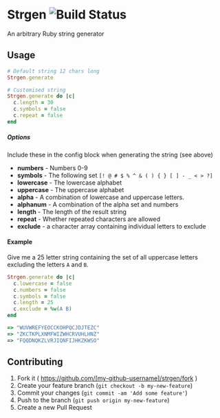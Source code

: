 # Strgen ![Build Status](https://api.travis-ci.org/ConnorAtherton/strgen.svg)

An arbitrary Ruby string generator

## Usage

```ruby
# Default string 12 chars long
Strgen.generate

# Customised string
Strgen.generate do |c|
  c.length = 30
  c.symbols = false
  c.repeat = false
end
```

##### Options

Include these in the config block when generating the string (see above)

- **numbers** - Numbers 0-9
- **symbols** - The following set `[! @ # $ % ^ & ( ) { } [ ] - _ < > ?]`
- **lowercase** - The lowercase alphabet
- **uppercase** - The uppercase alphabet
- **alpha** - A combination of lowercase and uppercase letters.
- **alphanum** -  A combination of the alpha set and numbers
- **length** - The length of the result string
- **repeat** - Whether repeated characters are allowed
- **exclude** - a character array containing individual letters to exclude

#### Example

Give me a 25 letter string containing the set of all uppercase
letters excluding the letters `A` and `B`.

```ruby
Strgen.generate do |c|
  c.lowercase = false
  c.numbers = false
  c.symbols = false
  c.length = 25
  c.exclude = %w(A B)
end

=> "WUVWREFYEOCCKOHPQCJDJTEZC"
=> "ZKCTKPLXNMFWIZWHCRVUHLHNZ"
=> "FQQDNQKZLVRJIQNFIJHKZKWSO"
```

## Contributing

1. Fork it ( https://github.com/[my-github-username]/strgen/fork )
2. Create your feature branch (`git checkout -b my-new-feature`)
3. Commit your changes (`git commit -am 'Add some feature'`)
4. Push to the branch (`git push origin my-new-feature`)
5. Create a new Pull Request
